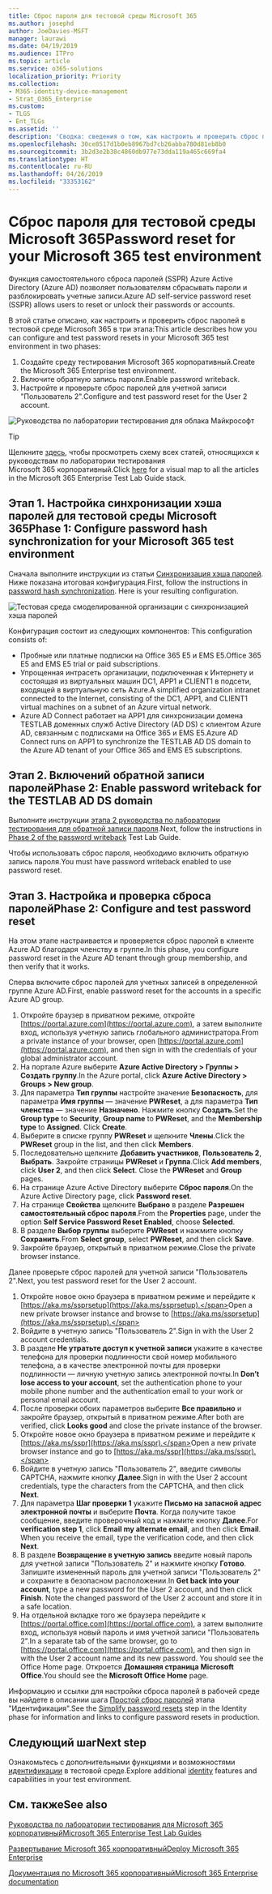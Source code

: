 ```yaml
---
title: Сброс пароля для тестовой среды Microsoft 365
ms.author: josephd
author: JoeDavies-MSFT
manager: laurawi
ms.date: 04/19/2019
ms.audience: ITPro
ms.topic: article
ms.service: o365-solutions
localization_priority: Priority
ms.collection:
- M365-identity-device-management
- Strat_O365_Enterprise
ms.custom:
- TLGS
- Ent_TLGs
ms.assetid: ''
description: 'Сводка: сведения о том, как настроить и проверить сброс пароля для тестовой среды Microsoft 365.'
ms.openlocfilehash: 30ce8517d1b0eb8967bd7cb26abba780d81eb8b0
ms.sourcegitcommit: 3b2d3e2b38c4860db977e73dda119a465c669fa4
ms.translationtype: HT
ms.contentlocale: ru-RU
ms.lasthandoff: 04/26/2019
ms.locfileid: "33353162"
---
```

# <a name="password-reset-for-your-microsoft-365-test-environment"></a><span data-ttu-id="99dc7-103">Сброс пароля для тестовой среды Microsoft 365</span><span class="sxs-lookup"><span data-stu-id="99dc7-103">Password reset for your Microsoft 365 test environment</span></span>

<span data-ttu-id="99dc7-104">Функция самостоятельного сброса паролей (SSPR) Azure Active Directory (Azure AD) позволяет пользователям сбрасывать пароли и разблокировать учетные записи.</span><span class="sxs-lookup"><span data-stu-id="99dc7-104">Azure AD self-service password reset (SSPR) allows users to reset or unlock their passwords or accounts.</span></span> 

<span data-ttu-id="99dc7-105">В этой статье описано, как настроить и проверить сброс паролей в тестовой среде Microsoft 365 в три этапа:</span><span class="sxs-lookup"><span data-stu-id="99dc7-105">This article describes how you can configure and test password resets in your Microsoft 365 test environment in two phases:</span></span>

1.  <span data-ttu-id="99dc7-106">Создайте среду тестирования Microsoft 365 корпоративный.</span><span class="sxs-lookup"><span data-stu-id="99dc7-106">Create the Microsoft 365 Enterprise test environment.</span></span>
2.  <span data-ttu-id="99dc7-107">Включите обратную запись пароля.</span><span class="sxs-lookup"><span data-stu-id="99dc7-107">Enable password writeback.</span></span>
3.  <span data-ttu-id="99dc7-108">Настройте и проверьте сброс паролей для учетной записи "Пользователь 2".</span><span class="sxs-lookup"><span data-stu-id="99dc7-108">Configure and test password reset for the User 2 account.</span></span>
    
![Руководства по лаборатории тестирования для облака Майкрософт](media/m365-enterprise-test-lab-guides/cloud-tlg-icon.png) 
    
> [!TIP]
> <span data-ttu-id="99dc7-110">Щелкните [здесь](https://aka.ms/m365etlgstack), чтобы просмотреть схему всех статей, относящихся к руководствам по лаборатории тестирования Microsoft 365 корпоративный.</span><span class="sxs-lookup"><span data-stu-id="99dc7-110">Click [here](https://aka.ms/m365etlgstack) for a visual map to all the articles in the Microsoft 365 Enterprise Test Lab Guide stack.</span></span>

## <a name="phase-1-configure-password-hash-synchronization-for-your-microsoft-365-test-environment"></a><span data-ttu-id="99dc7-111">Этап 1. Настройка синхронизации хэша паролей для тестовой среды Microsoft 365</span><span class="sxs-lookup"><span data-stu-id="99dc7-111">Phase 1: Configure password hash synchronization for your Microsoft 365 test environment</span></span>

<span data-ttu-id="99dc7-p101">Сначала выполните инструкции из статьи [Синхронизация хэша паролей](password-hash-sync-m365-ent-test-environment.md). Ниже показана итоговая конфигурация.</span><span class="sxs-lookup"><span data-stu-id="99dc7-p101">First, follow the instructions in [password hash synchronization](password-hash-sync-m365-ent-test-environment.md). Here is your resulting configuration.</span></span>
  
![Тестовая среда смоделированной организации с синхронизацией хэша паролей](media/pass-through-auth-m365-ent-test-environment/Phase1.png)
  
<span data-ttu-id="99dc7-115">Конфигурация состоит из следующих компонентов: </span><span class="sxs-lookup"><span data-stu-id="99dc7-115">This configuration consists of:</span></span> 
  
- <span data-ttu-id="99dc7-116">Пробные или платные подписки на Office 365 E5 и EMS E5.</span><span class="sxs-lookup"><span data-stu-id="99dc7-116">Office 365 E5 and EMS E5 trial or paid subscriptions.</span></span>
- <span data-ttu-id="99dc7-117">Упрощенная интрасеть организации, подключенная к Интернету и состоящая из виртуальных машин DC1, APP1 и CLIENT1 в подсети, входящей в виртуальную сеть Azure.</span><span class="sxs-lookup"><span data-stu-id="99dc7-117">A simplified organization intranet connected to the Internet, consisting of the DC1, APP1, and CLIENT1 virtual machines on a subnet of an Azure virtual network.</span></span> 
- <span data-ttu-id="99dc7-118">Azure AD Connect работает на APP1 для синхронизации домена TESTLAB доменных служб Active Directory (AD DS) с клиентом Azure AD, связанным с подписками на Office 365 и EMS E5.</span><span class="sxs-lookup"><span data-stu-id="99dc7-118">Azure AD Connect runs on APP1 to synchronize the TESTLAB AD DS domain to the Azure AD tenant of your Office 365 and EMS E5 subscriptions.</span></span>


## <a name="phase-2-enable-password-writeback"></a><span data-ttu-id="99dc7-119">Этап 2. Включений обратной записи паролей</span><span class="sxs-lookup"><span data-stu-id="99dc7-119">Phase 2: Enable password writeback for the TESTLAB AD DS domain</span></span>

<span data-ttu-id="99dc7-120">Выполните инструкции [этапа 2 руководства по лаборатории тестирования для обратной записи пароля](password-writeback-m365-ent-test-environment.md#phase-2-enable-password-writeback-for-the-testlab-ad-ds-domain).</span><span class="sxs-lookup"><span data-stu-id="99dc7-120">Next, follow the instructions in [Phase 2 of the password writeback](password-writeback-m365-ent-test-environment.md#phase-2-enable-password-writeback-for-the-testlab-ad-ds-domain) Test Lab Guide.</span></span>

<span data-ttu-id="99dc7-121">Чтобы использовать сброс пароля, необходимо включить обратную запись пароля.</span><span class="sxs-lookup"><span data-stu-id="99dc7-121">You must have password writeback enabled to use password reset.</span></span>
  
## <a name="phase-3-configure-and-test-password-reset"></a><span data-ttu-id="99dc7-122">Этап 3. Настройка и проверка сброса паролей</span><span class="sxs-lookup"><span data-stu-id="99dc7-122">Phase 2: Configure and test password reset</span></span>

<span data-ttu-id="99dc7-123">На этом этапе настраивается и проверяется сброс паролей в клиенте Azure AD благодаря членству в группе.</span><span class="sxs-lookup"><span data-stu-id="99dc7-123">In this phase, you configure password reset in the Azure AD tenant through group membership, and then verify that it works.</span></span>

<span data-ttu-id="99dc7-124">Сперва включите сброс паролей для учетных записей в определенной группе Azure AD.</span><span class="sxs-lookup"><span data-stu-id="99dc7-124">First, enable password reset for the accounts in a specific Azure AD group.</span></span>

1. <span data-ttu-id="99dc7-125">Откройте браузер в приватном режиме, откройте [https://portal.azure.com](https://portal.azure.com), а затем выполните вход, используя учетную запись глобального администратора.</span><span class="sxs-lookup"><span data-stu-id="99dc7-125">From a private instance of your browser, open [https://portal.azure.com](https://portal.azure.com), and then sign in with the credentials of your global administrator account.</span></span>
2. <span data-ttu-id="99dc7-126">На портале Azure выберите **Azure Active Directory > Группы > Создать группу**.</span><span class="sxs-lookup"><span data-stu-id="99dc7-126">In the Azure portal, click **Azure Active Directory > Groups > New group**.</span></span>
3. <span data-ttu-id="99dc7-p102">Для параметра **Тип группы** настройте значение **Безопасность**, для параметра **Имя группы** — значение **PWReset**, а для параметра **Тип членства** — значение **Назначено**. Нажмите кнопку **Создать**.</span><span class="sxs-lookup"><span data-stu-id="99dc7-p102">Set the **Group type** to **Security**, **Group name** to **PWReset**, and the **Membership type** to **Assigned**. Click **Create**.</span></span>
5. <span data-ttu-id="99dc7-129">Выберите в списке группу **PWReset** и щелкните **Члены**.</span><span class="sxs-lookup"><span data-stu-id="99dc7-129">Click the **PWReset** group in the list, and then click **Members**.</span></span>
6. <span data-ttu-id="99dc7-p103">Последовательно щелкните **Добавить участников**, **Пользователь 2**, **Выбрать**. Закройте страницы **PWReset** и **Группа**.</span><span class="sxs-lookup"><span data-stu-id="99dc7-p103">Click **Add members**, click **User 2**, and then click **Select**. Close the **PWReset** and **Group** pages.</span></span>
7. <span data-ttu-id="99dc7-132">На странице Azure Active Directory выберите **Сброс пароля**.</span><span class="sxs-lookup"><span data-stu-id="99dc7-132">On the Azure Active Directory page, click **Password reset**.</span></span>
8. <span data-ttu-id="99dc7-133">На странице **Свойства** щелкните **Выбрано** в разделе **Разрешен самостоятельный сброс пароля**.</span><span class="sxs-lookup"><span data-stu-id="99dc7-133">From the **Properties** page, under the option **Self Service Password Reset Enabled**, choose **Selected**.</span></span>
9. <span data-ttu-id="99dc7-134">В разделе **Выбор группы** выберите **PWReset** и нажмите кнопку **Сохранить**.</span><span class="sxs-lookup"><span data-stu-id="99dc7-134">From **Select group**, select **PWReset**, and then click **Save**.</span></span>
10. <span data-ttu-id="99dc7-135">Закройте браузер, открытый в приватном режиме.</span><span class="sxs-lookup"><span data-stu-id="99dc7-135">Close the private browser instance.</span></span>

<span data-ttu-id="99dc7-136">Далее проверьте сброс паролей для учетной записи "Пользователь 2".</span><span class="sxs-lookup"><span data-stu-id="99dc7-136">Next, you test password reset for the User 2 account.</span></span>

1. <span data-ttu-id="99dc7-137">Откройте новое окно браузера в приватном режиме и перейдите к [https://aka.ms/ssprsetup](https://aka.ms/ssprsetup).</span><span class="sxs-lookup"><span data-stu-id="99dc7-137">Open a new private browser instance and browse to [https://aka.ms/ssprsetup](https://aka.ms/ssprsetup).</span></span>
2. <span data-ttu-id="99dc7-138">Войдите в учетную запись "Пользователь 2".</span><span class="sxs-lookup"><span data-stu-id="99dc7-138">Sign in with the User 2 account credentials.</span></span>
3. <span data-ttu-id="99dc7-139">В разделе **Не утратьте доступ к учетной записи** укажите в качестве телефона для проверки подлинности свой номер мобильного телефона, а в качестве электронной почты для проверки подлинности — личную учетную запись электронной почты.</span><span class="sxs-lookup"><span data-stu-id="99dc7-139">In **Don’t lose access to your account**, set the authentication phone to your mobile phone number and the authentication email to your work or personal email account.</span></span>
4. <span data-ttu-id="99dc7-140">После проверки обоих параметров выберите **Все правильно** и закройте браузер, открытый в приватном режиме.</span><span class="sxs-lookup"><span data-stu-id="99dc7-140">After both are verified, click **Looks good** and close the private instance of the browser.</span></span>
5. <span data-ttu-id="99dc7-141">Откройте новое окно браузера в приватном режиме и перейдите к [https://aka.ms/sspr](https://aka.ms/sspr).</span><span class="sxs-lookup"><span data-stu-id="99dc7-141">Open a new private browser instance and go to [https://aka.ms/sspr](https://aka.ms/sspr).</span></span>
6. <span data-ttu-id="99dc7-142">Войдите в учетную запись "Пользователь 2", введите символы CAPTCHA, нажмите кнопку **Далее**.</span><span class="sxs-lookup"><span data-stu-id="99dc7-142">Sign in with the User 2 account credentials, type the characters from the CAPTCHA, and then click **Next**.</span></span>
8. <span data-ttu-id="99dc7-p104">Для параметра **Шаг проверки 1** укажите **Письмо на запасной адрес электронной почты** и выберите **Почта**. Когда получите такое сообщение, введите проверочный код и нажмите кнопку **Далее**.</span><span class="sxs-lookup"><span data-stu-id="99dc7-p104">For **verification step 1**, click **Email my alternate email**, and then click **Email**. When you receive the email, type the verification code, and then click **Next**.</span></span>
9. <span data-ttu-id="99dc7-p105">В разделе **Возвращение в учетную запись** введите новый пароль для учетной записи "Пользователь 2" и нажмите кнопку **Готово**. Запишите измененный пароль для учетной записи "Пользователь 2" и сохраните в безопасном расположении.</span><span class="sxs-lookup"><span data-stu-id="99dc7-p105">In **Get back into your account**, type a new password for the User 2 account, and then click **Finish**. Note the changed password of the User 2 account and store it in a safe location.</span></span>
10. <span data-ttu-id="99dc7-147">На отдельной вкладке того же браузера перейдите к [https://portal.office.com](https://portal.office.com), а затем выполните вход, используя новый пароль и имя учетной записи "Пользователь 2".</span><span class="sxs-lookup"><span data-stu-id="99dc7-147">In a separate tab of the same browser, go to [https://portal.office.com](https://portal.office.com), and then sign in with the User 2 account name and its new password. You should see the Office Home page.</span></span> <span data-ttu-id="99dc7-148">Откроется **Домашняя страница Microsoft Office**.</span><span class="sxs-lookup"><span data-stu-id="99dc7-148">You should see the **Microsoft Office Home** page.</span></span>

<span data-ttu-id="99dc7-149">Информацию и ссылки для настройки сброса паролей в рабочей среде вы найдете в описании шага [Простой сброс паролей](identity-password-reset.md#identity-pw-reset) этапа "Идентификация".</span><span class="sxs-lookup"><span data-stu-id="99dc7-149">See the [Simplify password resets](identity-password-reset.md#identity-pw-reset) step in the Identity phase for information and links to configure password resets in production.</span></span>

## <a name="next-step"></a><span data-ttu-id="99dc7-150">Следующий шаг</span><span class="sxs-lookup"><span data-stu-id="99dc7-150">Next step</span></span>

<span data-ttu-id="99dc7-151">Ознакомьтесь с дополнительными функциями и возможностями [идентификации](m365-enterprise-test-lab-guides.md#identity) в тестовой среде.</span><span class="sxs-lookup"><span data-stu-id="99dc7-151">Explore additional [identity](m365-enterprise-test-lab-guides.md#identity) features and capabilities in your test environment.</span></span>

## <a name="see-also"></a><span data-ttu-id="99dc7-152">См. также</span><span class="sxs-lookup"><span data-stu-id="99dc7-152">See also</span></span>

[<span data-ttu-id="99dc7-153">Руководства по лаборатории тестирования для Microsoft 365 корпоративный</span><span class="sxs-lookup"><span data-stu-id="99dc7-153">Microsoft 365 Enterprise Test Lab Guides</span></span>](m365-enterprise-test-lab-guides.md)

[<span data-ttu-id="99dc7-154">Развертывание Microsoft 365 корпоративный</span><span class="sxs-lookup"><span data-stu-id="99dc7-154">Deploy Microsoft 365 Enterprise</span></span>](deploy-microsoft-365-enterprise.md)

[<span data-ttu-id="99dc7-155">Документация по Microsoft 365 корпоративный</span><span class="sxs-lookup"><span data-stu-id="99dc7-155">Microsoft 365 Enterprise documentation</span></span>](https://docs.microsoft.com/microsoft-365-enterprise/)
